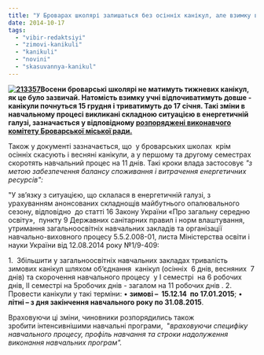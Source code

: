 ```yaml
---
title: "У Броварах школярі залишаться без осінніх канікул, але взимку відпочиватимуть довше"
date: 2014-10-17
tags: 
  - "vibir-redaktsiyi"
  - "zimovi-kanikuli"
  - "kanikuli"
  - "novini"
  - "skasuvannya-kanikul"
---
```


**[![213357](https://mpz.brovary.org/wp-content/uploads/2014/10/213357.jpg)](https://mpz.brovary.org/wp-content/uploads/2014/10/213357.jpg)Восени броварські школярі не матимуть тижневих канікул, як це було зазвичай. Натомість взимку учні відпочиватимуть довше - канікули почнуться 15 грудня і триватимуть до 17 січня. Такі зміни в навчальному процесі викликані складною ситуацією в енергетичній галузі, зазначається у відповідному [розпоряджені виконавчого комітету Броварської міської ради.](http://docs.pravo-znaty.org.ua/p13888/14.10.2014/181)**

Також у документі зазначається, що  у броварських школах  крім осінніх скасують і весняні канікули, а у першому та другому семестрах скоротять навчальний процес на 11 днів. Такі кроки влада застосовує _"з метою забезпечення балансу споживання і витрачення енергетичних ресурсів":_

"У зв’язку з ситуацією, що склалася в енергетичній галузі, з урахуванням анонсованих складнощів майбутнього опалювального сезону, відповідно  до статті 16 Закону України «Про загальну середню освіту»,  пункту 9 Державних санітарних правил і норм влаштування, утримання загальноосвітніх навчальних закладів та організації навчально-виховного процесу 5.5.2.008-01, листа Міністерства освіти і науки України від 12.08.2014 року №1/9-409:

1\.  Збільшити у загальноосвітніх навчальних закладах тривалість зимових канікул шляхом об‘єднання  канікул (осінніх  6 днів, весняних  7 днів) та скорочення навчального процесу  у І семестрі  на 6 робочих днів, ІІ семестрі на 5робочих днів - загалом на 11 робочих днів . 2.  Провести канікули у такі терміни: • **зимові –  15.12.14  по 17.01.2015**; • **літні – з дня закінчення навчального року по 31.08.2015**.

Враховуючи ці зміни, чиновники розпорядились також зробити інтенсивнішими навчальні програми,  "_враховуючи специфіку навчального процесу, профіль навчання та строки надолуження виконання навчальних програм"._
